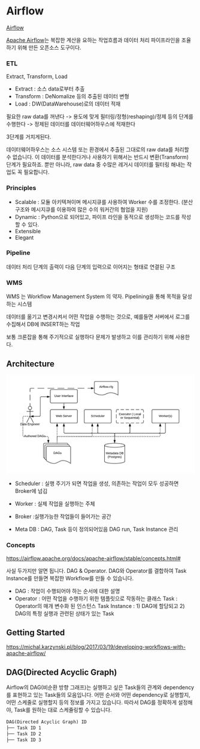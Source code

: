 # Airflow
[Airflow](https://github.com/apache/airflow)

[Apache Airflow](https://airflow.apache.org/)는 복잡한 계산을 요하는 작업흐름과 데이터 처리 파이프라인을 조율하기 위해 만든 오픈소스 도구이다. 

### ETL

Extract, Transform, Load

- Extract : 소스 data로부터 추출
- Transform : DeNomalize 등의 추출된 데이터 변형
- Load : DW(DataWarehouse)로의 데이터 적재

필요한 raw data를 꺼낸다 -> 용도에 맞게 필터링/정형(reshaping)/정제 등의 단계를 수행한다 -> 정제된 데이터를 데이터웨어하우스에 적재한다

3단계를 거치게된다. 

데이터웨어하우스는 소스 시스템 또는 환경에서 추출된 그대로의 raw data를 처리할 수 없습니다.
이 데이터를 분석한다거나 사용하기 위해서는 반드시 변환(Transform) 단계가 필요하죠.
뿐만 아니라, raw data 중 수많은 레거시 데이터를 필터링 해내는 작업도 꼭 필요합니다.


### Principles
- Scalable : 모듈 아키텍쳐이며 메시지큐를 사용하여 Worker 수를 조정한다. (분산구조와 메시지큐를 이용하여 많은 수의 워커간의 협업을 지원)
- Dynamic : Python으로 되어있고, 파이프 라인을 동적으로 생성하는 코드를 작성할 수 있다. 
- Extensible
- Elegant

### Pipeline

데이터 처리 단계의 출력이 다음 단계의 입력으로 이어지는 형태로 연결된 구조

### WMS

WMS 는 Workflow Management System 의 약자. Pipelining을 통해 목적을 달성하는 시스템

데이터를 옮기고 변경시켜서 어떤 작업을 수행하는 것으로, 예를들면 서버에서 로그를 수집해서 DB에 INSERT하는 작업

보통 크론잡을 통해 주기적으로 실행하다 문제가 발생하고 이를 관리하기 위해 사용한다. 


## Architecture

![architecture](/doc/img/arch-diag-basic.png)

- Scheduler
: 실행 주기가 되면 작업을 생성, 의존하는 작업이 모두 성공하면 Broker에 넘김

- Worker
: 실제 작업을 실행하는 주체

- Broker
:실행가능한 작업들이 들어가는 공간

- Meta DB
: DAG, Task 등이 정의되어있음
DAG run, Task Instance 관리


### Concepts
https://airflow.apache.org/docs/apache-airflow/stable/concepts.html#


사실 두가지만 알면 됩니다. DAG & Operator. DAG와 Operator를 결합하여 Task Instance를 만들면 복잡한 Workflow를 만들 수 있습니다.

- DAG : 작업이 수행되어야 하는 순서에 대한 설명
- Operator : 어떤 작업을 수행하기 위한 템플릿으로 작동하는 클래스
Task : Operator의 매개 변수화 된 인스턴스
Task Instance : 1) DAG에 할당되고 2) DAG의 특정 실행과 관련된 상태가 있는 Task


## Getting Started
https://michal.karzynski.pl/blog/2017/03/19/developing-workflows-with-apache-airflow/



## DAG(Directed Acyclic Graph)

Airflow의 DAG(비순환 방향 그래프)는 실행하고 싶은 Task들의 관계와 dependency를 표현하고 있는 Task들의 모음입니다. 
어떤 순서와 어떤 dependency로 실행할지, 어떤 스케줄로 실행할지 등의 정보를 가지고 있습니다. 따라서 DAG를 정확하게 설정해야, Task를 원하는 대로 스케쥴링할 수 있습니다.

~~~airflow
DAG(Directed Acyclic Graph) ID
├── Task ID 1
├── Task ID 2
├── Task ID 3
~~~

